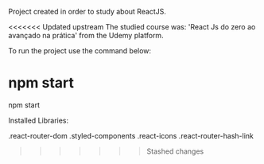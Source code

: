 Project created in order to study about ReactJS.

<<<<<<< Updated upstream
The studied course was: 'React Js do zero ao avançado na prática' from the Udemy platform.

To run the project use the command below:

npm start 
=======
npm start 

Installed Libraries:

.react-router-dom
.styled-components
.react-icons
.react-router-hash-link
>>>>>>> Stashed changes
